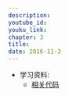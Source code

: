```yaml
---
description: 
youtube_id: 
youku_link: 
chapter: 3
title: 
date: 2016-11-3
---
```

* 学习资料:
  * [相关代码]()
  
